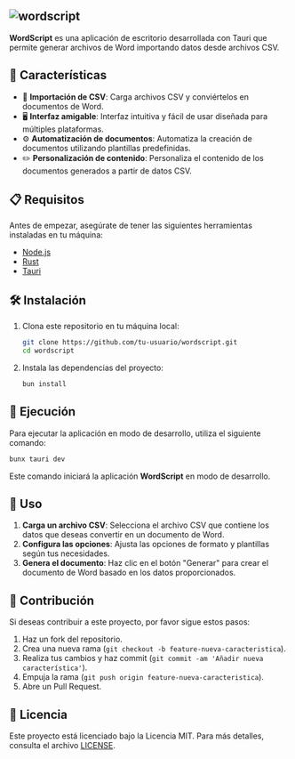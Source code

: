 ## ![wordscript](https://github.com/user-attachments/assets/a7db2ee1-10e4-41ac-bddb-2e87e2f43fdb)

**WordScript** es una aplicación de escritorio desarrollada con Tauri que permite generar archivos de Word importando datos desde archivos CSV.

## 🚀 Características

- 📂 **Importación de CSV**: Carga archivos CSV y conviértelos en documentos de Word.
- 🖥️ **Interfaz amigable**: Interfaz intuitiva y fácil de usar diseñada para múltiples plataformas.
- ⚙️ **Automatización de documentos**: Automatiza la creación de documentos utilizando plantillas predefinidas.
- ✏️ **Personalización de contenido**: Personaliza el contenido de los documentos generados a partir de datos CSV.

## 📋 Requisitos

Antes de empezar, asegúrate de tener las siguientes herramientas instaladas en tu máquina:

- [Node.js](https://nodejs.org/)
- [Rust](https://www.rust-lang.org/)
- [Tauri](https://tauri.app/)

## 🛠️ Instalación

1. Clona este repositorio en tu máquina local:

   ```bash
   git clone https://github.com/tu-usuario/wordscript.git
   cd wordscript
   ```

2. Instala las dependencias del proyecto:

   ```bash
   bun install
   ```

## 🏃 Ejecución

Para ejecutar la aplicación en modo de desarrollo, utiliza el siguiente comando:

```bash
bunx tauri dev
```

Este comando iniciará la aplicación **WordScript** en modo de desarrollo.

## 📖 Uso

1. **Carga un archivo CSV**: Selecciona el archivo CSV que contiene los datos que deseas convertir en un documento de Word.
2. **Configura las opciones**: Ajusta las opciones de formato y plantillas según tus necesidades.
3. **Genera el documento**: Haz clic en el botón "Generar" para crear el documento de Word basado en los datos proporcionados.

## 🤝 Contribución

Si deseas contribuir a este proyecto, por favor sigue estos pasos:

1. Haz un fork del repositorio.
2. Crea una nueva rama (`git checkout -b feature-nueva-caracteristica`).
3. Realiza tus cambios y haz commit (`git commit -am 'Añadir nueva característica'`).
4. Empuja la rama (`git push origin feature-nueva-caracteristica`).
5. Abre un Pull Request.

## 📜 Licencia

Este proyecto está licenciado bajo la Licencia MIT. Para más detalles, consulta el archivo [LICENSE](LICENSE).
